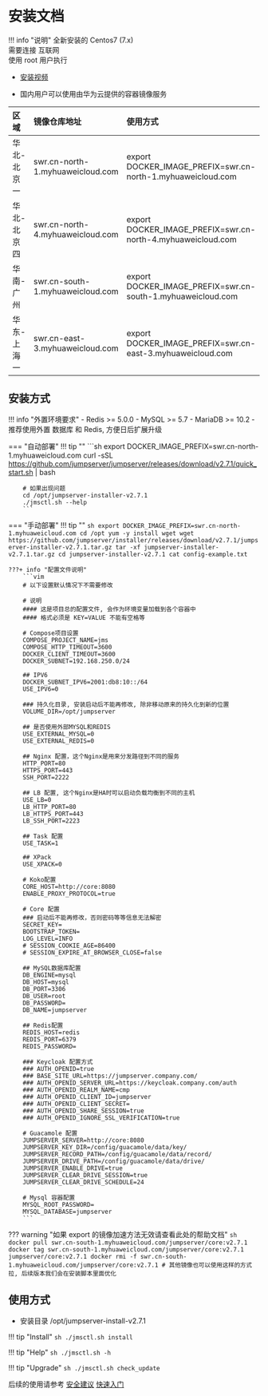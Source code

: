 # 安装文档

!!! info "说明"
    全新安装的 Centos7 (7.x)  
    需要连接 互联网  
    使用 root 用户执行  

- [安装视频](https://www.bilibili.com/video/bv19a4y1i7i9)

- 国内用户可以使用由华为云提供的容器镜像服务

| 区域          | 镜像仓库地址                      | 使用方式                                                     |
| :----------- | :------------------------------- | :----------------------------------------------------------- |
| 华北-北京一   | swr.cn-north-1.myhuaweicloud.com | export DOCKER_IMAGE_PREFIX=swr.cn-north-1.myhuaweicloud.com  |
| 华北-北京四   | swr.cn-north-4.myhuaweicloud.com | export DOCKER_IMAGE_PREFIX=swr.cn-north-4.myhuaweicloud.com  |
| 华南-广州     | swr.cn-south-1.myhuaweicloud.com | export DOCKER_IMAGE_PREFIX=swr.cn-south-1.myhuaweicloud.com  |
| 华东-上海一   | swr.cn-east-3.myhuaweicloud.com  | export DOCKER_IMAGE_PREFIX=swr.cn-east-3.myhuaweicloud.com   |

## 安装方式

!!! info "外置环境要求"
    - Redis >= 5.0.0
    - MySQL >= 5.7
    - MariaDB >= 10.2
    - 推荐使用外置 数据库 和 Redis, 方便日后扩展升级

=== "自动部署"
    !!! tip ""
        ```sh
        export DOCKER_IMAGE_PREFIX=swr.cn-north-1.myhuaweicloud.com
        curl -sSL https://github.com/jumpserver/jumpserver/releases/download/v2.7.1/quick_start.sh | bash

        # 如果出现问题
        cd /opt/jumpserver-installer-v2.7.1
        ./jmsctl.sh --help
        ```

=== "手动部署"
    !!! tip ""
        ```sh
        export DOCKER_IMAGE_PREFIX=swr.cn-north-1.myhuaweicloud.com
        cd /opt
        yum -y install wget
        wget https://github.com/jumpserver/installer/releases/download/v2.7.1/jumpserver-installer-v2.7.1.tar.gz
        tar -xf jumpserver-installer-v2.7.1.tar.gz
        cd jumpserver-installer-v2.7.1
        cat config-example.txt
        ```

    ???+ info "配置文件说明"
        ```vim
        # 以下设置默认情况下不需要修改

        # 说明
        #### 这是项目总的配置文件, 会作为环境变量加载到各个容器中
        #### 格式必须是 KEY=VALUE 不能有空格等

        # Compose项目设置
        COMPOSE_PROJECT_NAME=jms
        COMPOSE_HTTP_TIMEOUT=3600
        DOCKER_CLIENT_TIMEOUT=3600
        DOCKER_SUBNET=192.168.250.0/24

        ## IPV6
        DOCKER_SUBNET_IPV6=2001:db8:10::/64
        USE_IPV6=0

        ### 持久化目录, 安装启动后不能再修改, 除非移动原来的持久化到新的位置
        VOLUME_DIR=/opt/jumpserver

        ## 是否使用外部MYSQL和REDIS
        USE_EXTERNAL_MYSQL=0
        USE_EXTERNAL_REDIS=0

        ## Nginx 配置，这个Nginx是用来分发路径到不同的服务
        HTTP_PORT=80
        HTTPS_PORT=443
        SSH_PORT=2222

        ## LB 配置, 这个Nginx是HA时可以启动负载均衡到不同的主机
        USE_LB=0
        LB_HTTP_PORT=80
        LB_HTTPS_PORT=443
        LB_SSH_PORT=2223

        ## Task 配置
        USE_TASK=1

        ## XPack
        USE_XPACK=0

        # Koko配置
        CORE_HOST=http://core:8080
        ENABLE_PROXY_PROTOCOL=true

        # Core 配置
        ### 启动后不能再修改，否则密码等等信息无法解密
        SECRET_KEY=
        BOOTSTRAP_TOKEN=
        LOG_LEVEL=INFO
        # SESSION_COOKIE_AGE=86400
        # SESSION_EXPIRE_AT_BROWSER_CLOSE=false

        ## MySQL数据库配置
        DB_ENGINE=mysql
        DB_HOST=mysql
        DB_PORT=3306
        DB_USER=root
        DB_PASSWORD=
        DB_NAME=jumpserver

        ## Redis配置
        REDIS_HOST=redis
        REDIS_PORT=6379
        REDIS_PASSWORD=

        ### Keycloak 配置方式
        ### AUTH_OPENID=true
        ### BASE_SITE_URL=https://jumpserver.company.com/
        ### AUTH_OPENID_SERVER_URL=https://keycloak.company.com/auth
        ### AUTH_OPENID_REALM_NAME=cmp
        ### AUTH_OPENID_CLIENT_ID=jumpserver
        ### AUTH_OPENID_CLIENT_SECRET=
        ### AUTH_OPENID_SHARE_SESSION=true
        ### AUTH_OPENID_IGNORE_SSL_VERIFICATION=true

        # Guacamole 配置
        JUMPSERVER_SERVER=http://core:8080
        JUMPSERVER_KEY_DIR=/config/guacamole/data/key/
        JUMPSERVER_RECORD_PATH=/config/guacamole/data/record/
        JUMPSERVER_DRIVE_PATH=/config/guacamole/data/drive/
        JUMPSERVER_ENABLE_DRIVE=true
        JUMPSERVER_CLEAR_DRIVE_SESSION=true
        JUMPSERVER_CLEAR_DRIVE_SCHEDULE=24

        # Mysql 容器配置
        MYSQL_ROOT_PASSWORD=
        MYSQL_DATABASE=jumpserver
        ```

??? warning "如果 export 的镜像加速方法无效请查看此处的帮助文档"
    ```sh
    docker pull swr.cn-south-1.myhuaweicloud.com/jumpserver/core:v2.7.1
    docker tag swr.cn-south-1.myhuaweicloud.com/jumpserver/core:v2.7.1 jumpserver/core:v2.7.1
    docker rmi -f swr.cn-south-1.myhuaweicloud.com/jumpserver/core:v2.7.1
    # 其他镜像也可以使用这样的方式拉, 后续版本我们会在安装脚本里面优化
    ```

## 使用方式

- 安装目录 /opt/jumpserver-install-v2.7.1

!!! tip "Install"
    ```sh
    ./jmsctl.sh install
    ```

!!! tip "Help"
    ```sh
    ./jmsctl.sh -h
    ```

!!! tip "Upgrade"
    ```sh
    ./jmsctl.sh check_update
    ```

后续的使用请参考 [安全建议](install_security.md) [快速入门](../../admin-guide/quick_start/)  
